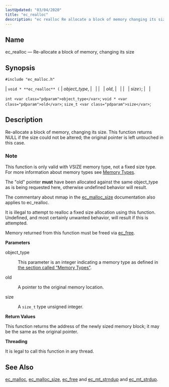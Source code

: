 ```yaml
---
lastUpdated: "03/04/2020"
title: "ec_realloc"
description: "ec realloc Re allocate a block of memory changing its size void ec realloc object type old size int object type void old size t size Re allocate a block of memory changing its size This function returns NULL if the size could not be altered the original pointer is..."
---
```


<a name="apis.ec_realloc"></a> 
## Name

ec_realloc — Re-allocate a block of memory, changing its size

## Synopsis

`#include "ec_malloc.h"`

| `void * **ec_realloc** (` | <var class="pdparam">object_type</var>, |   |
|   | <var class="pdparam">old</var>, |   |
|   | <var class="pdparam">size</var>`)`; |   |

`int <var class="pdparam">object_type</var>`;
`void * <var class="pdparam">old</var>`;
`size_t <var class="pdparam">size</var>`;<a name="idp55109088"></a> 
## Description

Re-allocate a block of memory, changing its size. This function returns NULL if the size could not be altered; the original pointer is left untouched in this case.

### Note

This function is only valid with VSIZE memory type, not a fixed size type. For more information about memory types see [Memory Types](/momentum/3/3-api/arch-primary-apis#arch.memory.types).

The "old" pointer **must** have been allocated against the same object_type as is being requested here, otherwise undefined behavior will result.

The commentary about mmap in the [ec_malloc_size](/momentum/3/3-api/apis-ec-malloc-size) documentation also applies to ec_realloc.

It is illegal to attempt to realloc a fixed size allocation using this function. Undefined, and most certainly unwanted behavior, will result if this is attempted.

Memory returned from this function must be freed via [ec_free](/momentum/3/3-api/apis-ec-free).

**<a name="idp55116256"></a> Parameters**

<dl class="variablelist">

<dt>object_type</dt>

<dd>

This parameter is an integer indicating a memory type as defined in [the section called “Memory Types”](/momentum/3/3-api/apis-ec-malloc#apis.ec_malloc.types).

</dd>

<dt>old</dt>

<dd>

A pointer to the original memory location.

</dd>

<dt>size</dt>

<dd>

A `size_t` type unsigned integer.

</dd>

</dl>

**<a name="idp55123712"></a> Return Values**

This function returns the address of the newly sized memory block; it may be the same as the original pointer.

**<a name="idp55124720"></a> Threading**

It is legal to call this function in any thread.

<a name="idp55125824"></a> 
## See Also

[ec_malloc](/momentum/3/3-api/apis-ec-malloc), [ec_malloc_size](/momentum/3/3-api/apis-ec-malloc-size), [ec_free](/momentum/3/3-api/apis-ec-free) and [ec_mt_strndup](/momentum/3/3-api/apis-ec-mt-strndup) and [ec_mt_strdup](/momentum/3/3-api/apis-ec-mt-strdup).